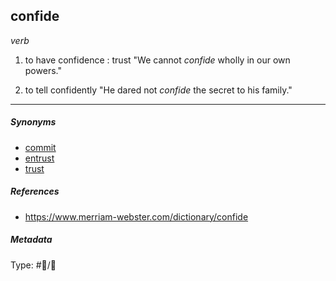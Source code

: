 ## confide

*verb*

1. to have confidence : trust
   "We cannot *confide* wholly in our own powers."

1. to tell confidently 
   "He dared not *confide* the secret to his family."

---

##### Synonyms

* [commit](commit.md)
* [entrust](entrust.md)
* [trust](trust.md)

##### References

* https://www.merriam-webster.com/dictionary/confide

##### Metadata

Type: #💬/💬 
